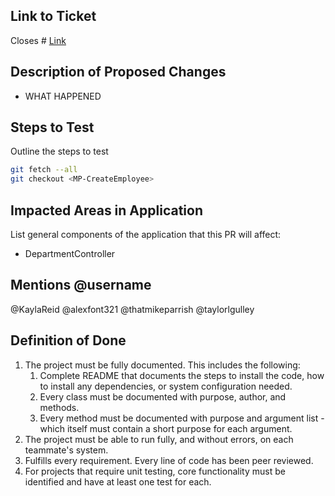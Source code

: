 ## Link to Ticket
Closes # [Link](https://github.com/NSS-Wacky-Eels/WorkforceManagement/issues/1)

## Description of Proposed Changes
- WHAT HAPPENED

## Steps to Test

Outline the steps to test

```sh
git fetch --all
git checkout <MP-CreateEmployee>
```


## Impacted Areas in Application

List general components of the application that this PR will affect:

* DepartmentController

## Mentions @username

@KaylaReid
@alexfont321
@thatmikeparrish
@taylorlgulley


## Definition of Done

1. The project must be fully documented. This includes the following:
    1. Complete README that documents the steps to install the code, how to install any dependencies, or system configuration needed.
    1. Every class must be documented with purpose, author, and methods.
    1. Every method must be documented with purpose and argument list - which itself must contain a short purpose for each argument.
1. The project must be able to run fully, and without errors, on each teammate's system.
1. Fulfills every requirement.
Every line of code has been peer reviewed.
1. For projects that require unit testing, core functionality must be identified and have at least one test for each.